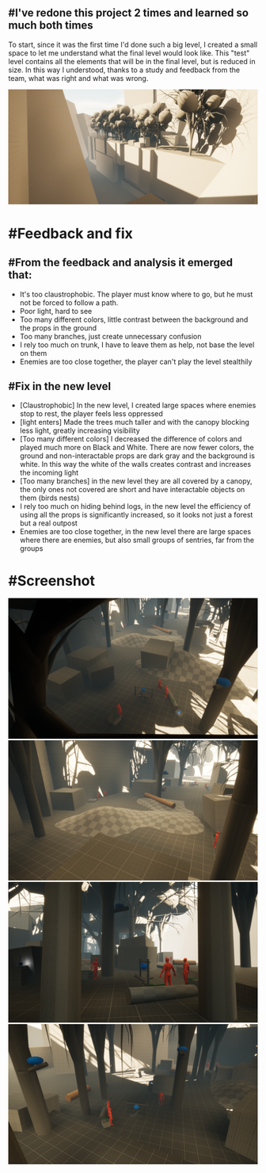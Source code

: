 ## #I've redone this project 2 times and learned so much both times

To start, since it was the first time I'd done such a big level, I created a small space to let me understand what the final level would look like. This "test" level contains all the elements that will be in the final level, but is reduced in size. In this way I understood, thanks to a study and feedback from the team, what was right and what was wrong.

![S](/giuseppe-rotondo-highresscreenshot00014.png)

# #Feedback and fix
## #From the feedback and analysis it emerged that:
- It's too claustrophobic. The player must know where to go, but he must not be forced to follow a path.
- Poor light, hard to see
- Too many different colors, little contrast between the background and the props in the ground
- Too many branches, just create unnecessary confusion
- I rely too much on trunk, I have to leave them as help, not base the level on them
- Enemies are too close together, the player can't play the level stealthily

## #Fix in the new level
- [Claustrophobic] In the new level, I created large spaces where enemies stop to rest, the player feels less oppressed
- [light enters] Made the trees much taller and with the canopy blocking less light, greatly increasing visibility
- [Too many different colors] I decreased the difference of colors and played much more on Black and White. There are now fewer colors, the ground and non-interactable props are dark gray and the background is white. In this way the white of the walls creates contrast and increases the incoming light
- [Too many branches] in the new level they are all covered by a canopy, the only ones not covered are short and have interactable objects on them (birds nests)
- I rely too much on hiding behind logs, in the new level the efficiency of using all the props is significantly increased, so it looks not just a forest but a real outpost
- Enemies are too close together, in the new level there are large spaces where there are enemies, but also small groups of sentries, far from the groups

# #Screenshot
![S](/giuseppe-rotondo-highresscreenshot00005.png)
![S](/giuseppe-rotondo-highresscreenshot00025.png)
![S](/giuseppe-rotondo-highresscreenshot00022.png)
![S](/giuseppe-rotondo-highresscreenshot00026.png)
